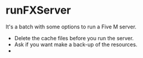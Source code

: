 # runFXServer
It's a batch with some options to run a Five M server.

- Delete the cache files before you run the server.
- Ask if you want make a back-up of the resources.
- 
